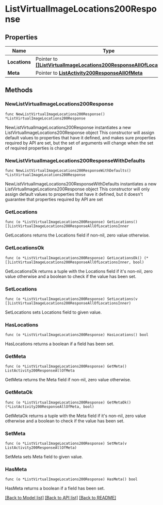 # ListVirtualImageLocations200Response

## Properties

Name | Type | Description | Notes
------------ | ------------- | ------------- | -------------
**Locations** | Pointer to [**[]ListVirtualImageLocations200ResponseAllOfLocationsInner**](ListVirtualImageLocations200ResponseAllOfLocationsInner.md) |  | [optional] 
**Meta** | Pointer to [**ListActivity200ResponseAllOfMeta**](ListActivity200ResponseAllOfMeta.md) |  | [optional] 

## Methods

### NewListVirtualImageLocations200Response

`func NewListVirtualImageLocations200Response() *ListVirtualImageLocations200Response`

NewListVirtualImageLocations200Response instantiates a new ListVirtualImageLocations200Response object
This constructor will assign default values to properties that have it defined,
and makes sure properties required by API are set, but the set of arguments
will change when the set of required properties is changed

### NewListVirtualImageLocations200ResponseWithDefaults

`func NewListVirtualImageLocations200ResponseWithDefaults() *ListVirtualImageLocations200Response`

NewListVirtualImageLocations200ResponseWithDefaults instantiates a new ListVirtualImageLocations200Response object
This constructor will only assign default values to properties that have it defined,
but it doesn't guarantee that properties required by API are set

### GetLocations

`func (o *ListVirtualImageLocations200Response) GetLocations() []ListVirtualImageLocations200ResponseAllOfLocationsInner`

GetLocations returns the Locations field if non-nil, zero value otherwise.

### GetLocationsOk

`func (o *ListVirtualImageLocations200Response) GetLocationsOk() (*[]ListVirtualImageLocations200ResponseAllOfLocationsInner, bool)`

GetLocationsOk returns a tuple with the Locations field if it's non-nil, zero value otherwise
and a boolean to check if the value has been set.

### SetLocations

`func (o *ListVirtualImageLocations200Response) SetLocations(v []ListVirtualImageLocations200ResponseAllOfLocationsInner)`

SetLocations sets Locations field to given value.

### HasLocations

`func (o *ListVirtualImageLocations200Response) HasLocations() bool`

HasLocations returns a boolean if a field has been set.

### GetMeta

`func (o *ListVirtualImageLocations200Response) GetMeta() ListActivity200ResponseAllOfMeta`

GetMeta returns the Meta field if non-nil, zero value otherwise.

### GetMetaOk

`func (o *ListVirtualImageLocations200Response) GetMetaOk() (*ListActivity200ResponseAllOfMeta, bool)`

GetMetaOk returns a tuple with the Meta field if it's non-nil, zero value otherwise
and a boolean to check if the value has been set.

### SetMeta

`func (o *ListVirtualImageLocations200Response) SetMeta(v ListActivity200ResponseAllOfMeta)`

SetMeta sets Meta field to given value.

### HasMeta

`func (o *ListVirtualImageLocations200Response) HasMeta() bool`

HasMeta returns a boolean if a field has been set.


[[Back to Model list]](../README.md#documentation-for-models) [[Back to API list]](../README.md#documentation-for-api-endpoints) [[Back to README]](../README.md)



